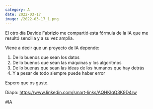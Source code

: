 ```yaml
--- 
category: A 
date: 2022-03-17 
image: /2022-03-17_1.png 
--- 
```


El otro día Davide Fabrizio me compartió esta fórmula de la IA que me resultó sencilla y a su vez amplia. 

Viene a decir que un proyecto de IA depende:

1) De lo buenos que sean los datos
2) De lo buenos que sean las máquinas y los algoritmos
3) De lo buenas que sean las ideas de los humanos que hay detrás
4) Y a pesar de todo siempre puede haber error

Espero que os guste.

Diapo: https://www.linkedin.com/smart-links/AQHKIqQ3K9D4rw

#IA